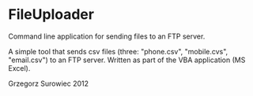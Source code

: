 # FileUploader
Command line application for sending files to an FTP server.

A simple tool that sends csv files (three: "phone.csv", "mobile.cvs", "email.csv") to an FTP server. Written as part of the VBA application (MS Excel).

Grzegorz Surowiec 2012
